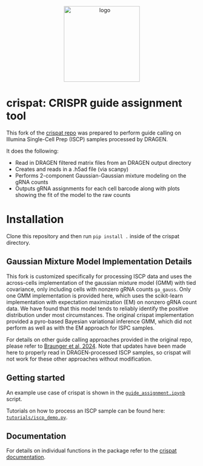 <p align="center">
    <img src="https://github.com/velten-group/crispat/blob/main/crispat_logo.png" alt="logo" width="200"/>
</p>

# crispat: CRISPR guide assignment tool
This fork of the [crispat repo]([url](https://github.com/velten-group/crispat)) was prepared to perform guide calling on Illumina Single-Cell Prep (ISCP) samples processed by DRAGEN. 

It does the following: 
- Read in DRAGEN filtered matrix files from an DRAGEN output directory
- Creates and reads in a .h5ad file (via scanpy)
- Performs 2-component Gaussian-Gaussian mixture modeling on the gRNA counts
- Outputs gRNA assignments for each cell barcode along with plots showing the fit of the model to the raw counts

# Installation
Clone this repository and then run `pip install .` inside of the crispat directory.

## Gaussian Mixture Model Implementation Details
This fork is customized specifically for processing ISCP data and uses the across-cells implementation of the gaussian mixture model (GMM) with tied covariance, only including cells with nonzero gRNA counts `ga_gauss`. 
Only one GMM implementation is provided here, which uses the scikit-learn implementation with expectation maximization (EM) on nonzero gRNA count data. 
We have found that this model tends to reliably identify the positive distribution under most circumstances. 
The original crispat implementation provided a pyro-based Bayesian variational inference GMM, which did not perform as well as with the EM approach for ISPC samples.

For details on other guide calling approaches provided in the original repo, please refer to [Braunger et al, 2024](https://academic.oup.com/bioinformatics/article/40/9/btae535/7750392). Note that updates have been made here to properly read in DRAGEN-processed ISCP samples, so crispat will not work for these other approaches without modification.

## Getting started
An example use case of crispat is shown in the [`guide_assignment.ipynb`](tutorial/guide_assignment.ipynb) script. 

Tutorials on how to process an ISCP sample can be found here: [`tutorials/iscp_demo.py`](tutorial/downstream_analyses). 

## Documentation

For details on individual functions in the package refer to the [crispat documentation](https://crispat.readthedocs.io/en/latest/index.html).
